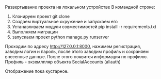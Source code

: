 
Развертывание проекта на локальном устройстве
В командной строке: 
1. Клонируем проект git clone
2. Создаем виртуальное окружение и запускаем его
3. Устанавливаем модули совместимостей pip install -r requirements.txt
4. Выполняем миграции
5. запускаем проект python manage.py runserver

Проходим по адресу http://127.0.0.1:8000, нажимем регистрация, заводим логин и пароль, после этого заводим профиль и сохраняем внесенные данные.
После этого появится информация по профилю. Профиль - экземлпляр объекта SocialAccounts (allauth)

Отображение пока кустарное.
